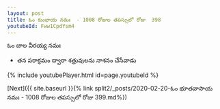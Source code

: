 ```yaml
---
layout: post
title: ఓం కుంభాయ నమః  - 1008 రోజుల తపస్సులో రోజు  398
youtubeId: Fww1CpdYsm4
---
```

 
 
 ఓం బాల వీరయ్య నమః  
 
 -  తన పరాక్రమం ద్వారా శత్రువులను నాశనం చేసేవాడు 
 
  
 
  
 
 
 
 
 
 


{% include youtubePlayer.html id=page.youtubeId %}
 
[Next]({{ site.baseurl }}{% link  split2/_posts/2020-02-20-ఓం భూతవాసాయ నమః  - 1008 రోజుల తపస్సులో రోజు  399.md%})
 
